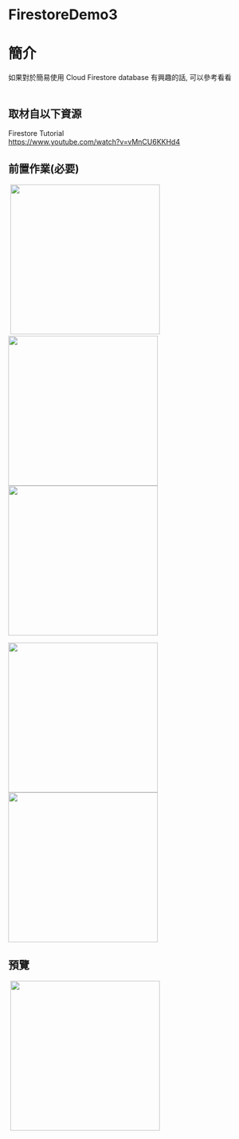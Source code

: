 # FirestoreDemo3

簡介
==================================
如果對於簡易使用 Cloud Firestore database 有興趣的話, 可以參考看看                                   

取材自以下資源
--------
Firestore Tutorial                                   
https://www.youtube.com/watch?v=vMnCU6KKHd4
                              
前置作業(必要)
--------
<p align="left">
  <img src="https://i.imgur.com/BYHn0bB.png" width="300"/>
  <img src="https://i.imgur.com/fklDY1d.png" width="300"/>
  <img src="https://i.imgur.com/nD5zOyP.jpg" width="300"/>
</p>      
<p align="left">
  <img src="https://i.imgur.com/RxJTfH4.jpg" width="300"/>
  <img src="https://i.imgur.com/hW9OsTE.jpg" width="300"/>
</p>   
                              
預覽
--------
<p align="left">
  <img src="https://i.imgur.com/PjsN0UW.jpg" width="300"/>
</p> 
